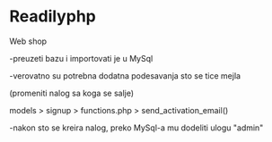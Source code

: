 # Readilyphp
Web shop

-preuzeti bazu i importovati je u MySql

-verovatno su potrebna dodatna podesavanja sto se tice mejla

(promeniti nalog sa koga se salje)

models > signup > functions.php > send_activation_email() 

-nakon sto se kreira nalog, preko MySql-a mu dodeliti ulogu "admin"
